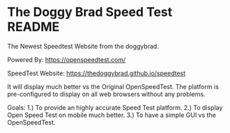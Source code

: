 # The Doggy Brad Speed Test README
The Newest Speedtest Website from the doggybrad.

Powered By: https://openspeedtest.com/

SpeedTest Website: https://thedoggybrad.github.io/speedtest

It will display much better vs the Original OpenSpeedTest.
The platform is pre-configured to display on all web browsers without any problems.

Goals:
1.) To provide an highly accurate Speed Test platform.
2.) To display Open Speed Test on mobile much better.
3.) To have a simple GUI vs the OpenSpeedTest.

